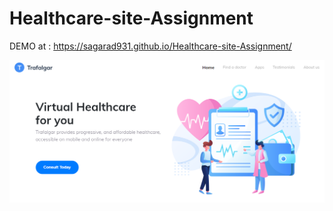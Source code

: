 # Healthcare-site-Assignment
DEMO at : https://sagarad931.github.io/Healthcare-site-Assignment/

![Image description](preview.png)
